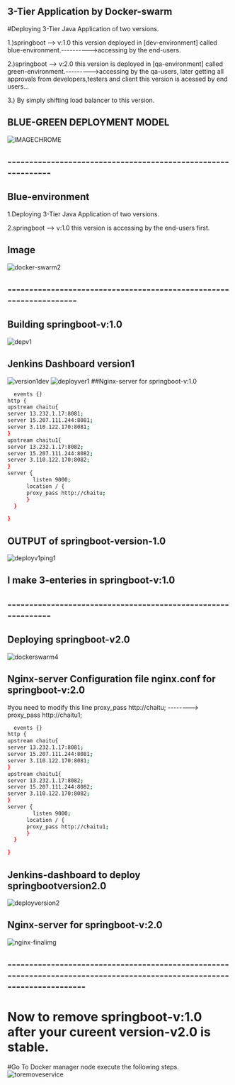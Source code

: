 ## 3-Tier Application by Docker-swarm
#Deploying 3-Tier Java Application of two versions.

1.)springboot --> v:1.0 this version deployed in [dev-environment] called blue-environment.---------->accessing by the end-users.

2.)springboot --> v:2.0 this version is deployed in [qa-environment] called green-environment.--------->accessing by the qa-users, later getting all approvals
    from developers,testers and client this version is acessed by end users...
    
3.) By simply shifting load balancer to this version.    
    
## BLUE-GREEN DEPLOYMENT MODEL
![IMAGECHROME](https://user-images.githubusercontent.com/111736742/219729417-88639941-4e17-4122-9593-ecf011556201.jpg)
## -------------------------------------------------------------
## Blue-environment
1.Deploying 3-Tier Java Application of two versions.

2.springboot --> v:1.0 this version is accessing by the end-users first.
## Image
![docker-swarm2](https://user-images.githubusercontent.com/111736742/219730684-a0ebcd22-9420-472f-b8d9-c92c43a7a467.jpg)
## -------------------------------------------------------------------
## Building springboot-v:1.0
![depv1](https://user-images.githubusercontent.com/111736742/219800202-706f6b25-30fc-46d3-8ed9-8ba29ea339ba.png)
## Jenkins Dashboard version1
![version1dev](https://user-images.githubusercontent.com/111736742/219800658-bf70512d-a533-40a3-b875-4c1007bfa00e.png)
![deployver1](https://user-images.githubusercontent.com/111736742/219803669-e12b77b4-4a3a-4255-b203-8474855c4ef8.png)
 ##Nginx-server for  springboot-v:1.0
```bash
  events {}
http {
upstream chaitu{
server 13.232.1.17:8081;
server 15.207.111.244:8081;
server 3.110.122.170:8081;
}
upstream chaitu1{
server 13.232.1.17:8082;
server 15.207.111.244:8082;
server 3.110.122.170:8082;
}
server {
        listen 9000;
      location / {
      proxy_pass http://chaitu;
      }
  }

}
``` 
## OUTPUT of springboot-version-1.0
![deployv1ping1](https://user-images.githubusercontent.com/111736742/219812775-5fe8e7e1-a6ca-4b38-b614-0bcd98e58746.png)
## I make 3-enteries in springboot-v:1.0
## -------------------------------------------------------------
## Deploying springboot-v2.0
![dockerswarm4](https://user-images.githubusercontent.com/111736742/219813993-69518bee-af34-4f2e-877c-91f848b72841.jpg)
 ## Nginx-server Configuration file nginx.conf for  springboot-v:2.0
 #you need to modify this line proxy_pass http://chaitu; --------> proxy_pass http://chaitu1;
```bash
  events {}
http {
upstream chaitu{
server 13.232.1.17:8081;
server 15.207.111.244:8081;
server 3.110.122.170:8081;
}
upstream chaitu1{
server 13.232.1.17:8082;
server 15.207.111.244:8082;
server 3.110.122.170:8082;
}
server {
        listen 9000;
      location / {
      proxy_pass http://chaitu1;
      }
  }

}
```
## Jenkins-dashboard to deploy springbootversion2.0
![deployversion2](https://user-images.githubusercontent.com/111736742/219812478-79cdb07c-5f4b-4a0e-af06-dcdd53c82930.png)
 ## Nginx-server for  springboot-v:2.0
 ![nginx-finalimg](https://user-images.githubusercontent.com/111736742/219812659-1fc43283-b1b5-44e1-a840-142e4fdc3651.png)
 ## ------------------------------------------------------------------------------------------------------------------------
 # Now to remove springboot-v:1.0 after your cureent version-v2.0 is stable.
 #Go To Docker manager node execute the following steps.
 ![toremoveservice](https://user-images.githubusercontent.com/111736742/219813407-56e6fda7-e292-490e-be21-179d3edc382d.png)

 


